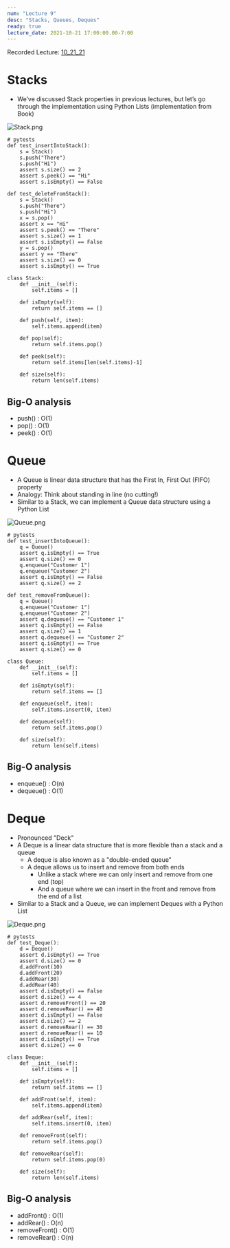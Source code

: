 ```yaml
---
num: "Lecture 9"
desc: "Stacks, Queues, Deques"
ready: true
lecture_date: 2021-10-21 17:00:00.00-7:00
---
```


Recorded Lecture: [10_21_21](https://drive.google.com/file/d/1BcQoeDTscC7-cD0Sonk3J_vT0jDJSPWS/view?usp=sharing)

# Stacks

* We’ve discussed Stack properties in previous lectures, but let’s go through the implementation using Python Lists (implementation from Book)

![Stack.png](Stack.png)

```
# pytests
def test_insertIntoStack():
	s = Stack()
	s.push("There")
	s.push("Hi")
	assert s.size() == 2
	assert s.peek() == "Hi"
	assert s.isEmpty() == False

def test_deleteFromStack():
	s = Stack()
	s.push("There")
	s.push("Hi")
	x = s.pop()
	assert x == "Hi"
	assert s.peek() == "There"
	assert s.size() == 1
	assert s.isEmpty() == False
	y = s.pop()
	assert y == "There"
	assert s.size() == 0
	assert s.isEmpty() == True
```
```
class Stack:
	def __init__(self):
		self.items = []

	def isEmpty(self):
		return self.items == []

	def push(self, item):
		self.items.append(item)

	def pop(self):
		return self.items.pop()

	def peek(self):
		return self.items[len(self.items)-1]

	def size(self):
		return len(self.items)
```

## Big-O analysis

* push() : O(1)
* pop()  : O(1)
* peek() : O(1)

# Queue

* A Queue is linear data structure that has the First In, First Out (FIFO) property
* Analogy: Think about standing in line (no cutting!)
* Similar to a Stack, we can implement a Queue data structure using a Python List

![Queue.png](Queue.png)

```
# pytests
def test_insertIntoQueue():
	q = Queue()
	assert q.isEmpty() == True
	assert q.size() == 0
	q.enqueue("Customer 1")
	q.enqueue("Customer 2")
	assert q.isEmpty() == False
	assert q.size() == 2
    
def test_removeFromQueue():
	q = Queue()
	q.enqueue("Customer 1")
	q.enqueue("Customer 2")
	assert q.dequeue() == "Customer 1"
	assert q.isEmpty() == False
	assert q.size() == 1
	assert q.dequeue() == "Customer 2"
	assert q.isEmpty() == True
	assert q.size() == 0
```
```
class Queue:
	def __init__(self):
		self.items = []

	def isEmpty(self):
		return self.items == []

	def enqueue(self, item):
		self.items.insert(0, item)

	def dequeue(self):
		return self.items.pop()

	def size(self):
		return len(self.items)
```

## Big-O analysis

* enqueue() : O(n)
* dequeue() : O(1)

# Deque

* Pronounced "Deck"
* A Deque is a linear data structure that is more flexible than a stack and a queue
	* A deque is also known as a "double-ended queue"
	* A deque allows us to insert and remove from both ends
		* Unlike a stack where we can only insert and remove from one end (top)
		* And a queue where we can insert in the front and remove from the end of a list
* Similar to a Stack and a Queue, we can implement Deques with a Python List

![Deque.png](Deque.png)

```
# pytests
def test_Deque():
	d = Deque()
	assert d.isEmpty() == True
	assert d.size() == 0
	d.addFront(10)
	d.addFront(20)
	d.addRear(30)
	d.addRear(40)
	assert d.isEmpty() == False
	assert d.size() == 4
	assert d.removeFront() == 20
	assert d.removeRear() == 40
	assert d.isEmpty() == False
	assert d.size() == 2
	assert d.removeRear() == 30
	assert d.removeRear() == 10
	assert d.isEmpty() == True
	assert d.size() == 0
```
```
class Deque:
	def __init__(self):
		self.items = []

	def isEmpty(self):
		return self.items == []

	def addFront(self, item):
		self.items.append(item)

	def addRear(self, item):
		self.items.insert(0, item)

	def removeFront(self):
		return self.items.pop()

	def removeRear(self):
		return self.items.pop(0)

	def size(self):
		return len(self.items)
```

## Big-O analysis

* addFront()    : O(1)
* addRear()     : O(n)
* removeFront() : O(1)
* removeRear()  : O(n)
